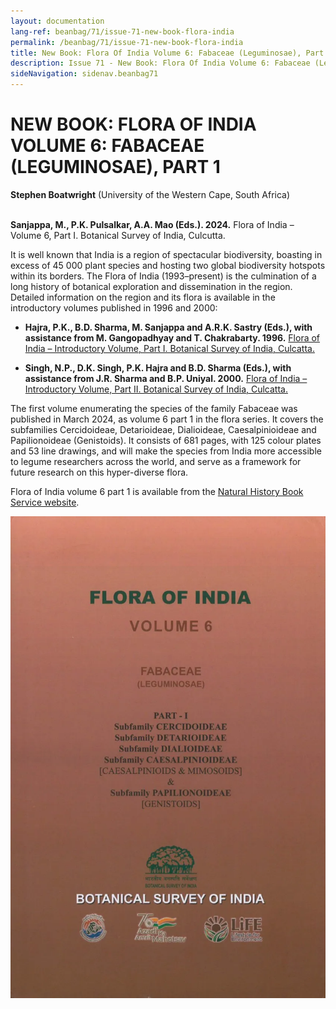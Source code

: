 ```yaml
---
layout: documentation
lang-ref: beanbag/71/issue-71-new-book-flora-india
permalink: /beanbag/71/issue-71-new-book-flora-india
title: New Book: Flora Of India Volume 6: Fabaceae (Leguminosae), Part 1
description: Issue 71 - New Book: Flora Of India Volume 6: Fabaceae (Leguminosae), Part 1
sideNavigation: sidenav.beanbag71
---
```


# NEW BOOK: FLORA OF INDIA VOLUME 6: FABACEAE (LEGUMINOSAE), PART 1

**Stephen Boatwright** (University of the Western Cape, South Africa)
<br>
<br>

**Sanjappa, M., P.K. Pulsalkar, A.A. Mao (Eds.). 2024.** Flora of India – Volume 6, Part I. Botanical Survey of India, Culcutta.

It is well known that India is a region of spectacular biodiversity, boasting in excess of 45 000 plant species and hosting two global biodiversity hotspots within its borders. The Flora of India (1993–present) is the culmination of a long history of botanical exploration and dissemination in the region. Detailed information on the region and its flora is available in the introductory volumes published in 1996 and 2000:

- **Hajra, P.K., B.D. Sharma, M. Sanjappa and A.R.K. Sastry (Eds.), with assistance from M. Gangopadhyay and T. Chakrabarty. 1996.** [Flora of India – Introductory Volume, Part I. Botanical Survey of India, Culcatta.](https://bsi.gov.in/uploads/documents/Public_Information/publication/books/Flora%20of%20India%20latest/Introductory%20volume%20part%201.pdf)

- **Singh, N.P., D.K. Singh, P.K. Hajra and B.D. Sharma (Eds.), with assistance from J.R. Sharma and B.P. Uniyal. 2000.** [Flora of India – Introductory Volume, Part II. Botanical Survey of India, Culcatta.](https://bsi.gov.in/uploads/documents/Public_Information/publication/books/Flora%20of%20India%20latest/Introductory%20volume%20part%202.pdf)

The first volume enumerating the species of the family Fabaceae was published in March 2024, as volume 6 part 1 in the flora series. It covers the subfamilies Cercidoideae, Detarioideae, Dialioideae, Caesalpinioideae and Papilionoideae (Genistoids). It consists of 681 pages, with 125 colour plates and 53 line drawings, and will make the species from India more accessible to legume researchers across the world, and serve as a framework for future research on this hyper-diverse flora.

Flora of India volume 6 part 1 is available from the [Natural History Book Service website](https://www.nhbs.com/flora-of-india-volume-6-book).

![](/assets/images/71/flora-india.webp)

